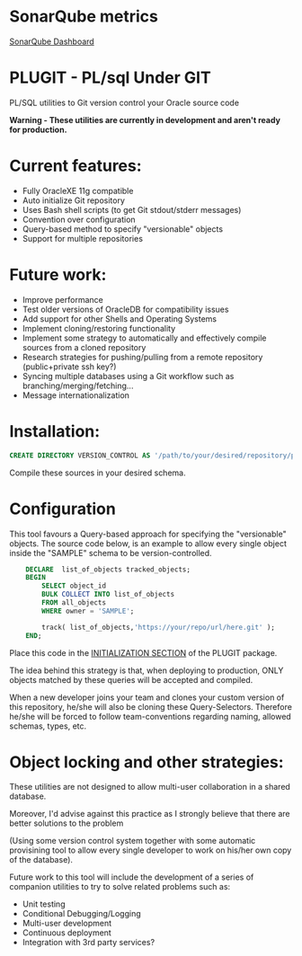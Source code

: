 # SonarQube metrics
[SonarQube Dashboard](https://sonarqube.com/dashboard?id=plugit_plsql_under_git)

# PLUGIT - PL/sql Under GIT
PL/SQL utilities to Git version control your Oracle source code

**Warning - These utilities are currently in development and aren't ready for production.**

# Current features:
 - Fully OracleXE 11g compatible
 - Auto initialize Git repository
 - Uses Bash shell scripts (to get Git stdout/stderr messages)
 - Convention over configuration
 - Query-based method to specify "versionable" objects
 - Support for multiple repositories

# Future work:
 - Improve performance
 - Test older versions of OracleDB for compatibility issues
 - Add support for other Shells and Operating Systems
 - Implement cloning/restoring functionality 
 - Implement some strategy to automatically and effectively compile sources from a cloned repository
 - Research strategies for pushing/pulling from a remote repository (public+private ssh key?)
 - Syncing multiple databases using a Git workflow such as branching/merging/fetching...
 - Message internationalization

# Installation:
```sql
CREATE DIRECTORY VERSION_CONTROL AS '/path/to/your/desired/repository/path';
```
Compile these sources in your desired schema.

# Configuration
This tool favours a Query-based approach for specifying the "versionable" objects.
The source code below, is an example to allow every single object inside the "SAMPLE" schema to be version-controlled.
```sql
    DECLARE  list_of_objects tracked_objects;
    BEGIN
        SELECT object_id
        BULK COLLECT INTO list_of_objects
        FROM all_objects
        WHERE owner = 'SAMPLE';

        track( list_of_objects,'https://your/repo/url/here.git' );
    END;
```

Place this code in the [INITIALIZATION SECTION](http://awads.net/wp/2005/06/29/oracle-plsql-package-initialization/) of the PLUGIT package.

The idea behind this strategy is that, when deploying to production, ONLY objects matched by these queries will be accepted and compiled.

When a new developer joins your team and clones your custom version of this repository, he/she will also be cloning these Query-Selectors.
Therefore he/she will be forced to follow team-conventions regarding naming, allowed schemas, types, etc. 

# Object locking and other strategies:
These utilities are not designed to allow multi-user collaboration in a shared database.

Moreover, I'd advise against this practice as I strongly believe that there are better solutions to the problem

(Using some version control system together with some automatic provisining tool to allow every single developer to work on his/her own copy of the database).

Future work to this tool will include the development of a series of companion utilities to try to solve related problems such as:
 - Unit testing
 - Conditional Debugging/Logging
 - Multi-user development
 - Continuous deployment
 - Integration with 3rd party services?
